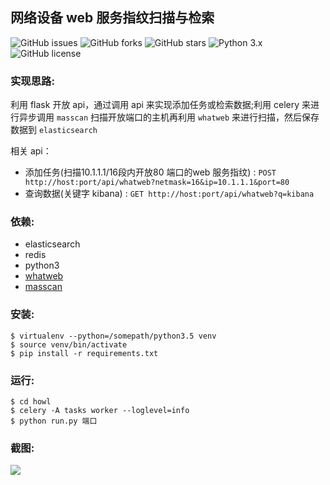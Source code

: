 ## 网络设备 web 服务指纹扫描与检索
![GitHub issues](https://img.shields.io/github/issues/0xbug/Howl.svg)
![GitHub forks](https://img.shields.io/github/forks/0xbug/Howl.svg)
![GitHub stars](https://img.shields.io/github/stars/0xbug/Howl.svg)
![Python 3.x](https://img.shields.io/badge/python-3.x-yellow.svg)
![GitHub license](https://img.shields.io/badge/license-GPLv3-blue.svg)
### 实现思路:

利用 flask 开放 api，通过调用 api 来实现添加任务或检索数据;利用 celery 来进行异步调用 `masscan` 扫描开放端口的主机再利用 `whatweb` 来进行扫描，然后保存数据到 `elasticsearch`

相关 api：

- 添加任务(扫描10.1.1.1/16段内开放80 端口的web 服务指纹) : 
`POST
 http://host:port/api/whatweb?netmask=16&ip=10.1.1.1&port=80` 
- 查询数据(关键字 kibana) : 
`GET http://host:port/api/whatweb?q=kibana`

### 依赖:

- elasticsearch
- redis
- python3
- [whatweb](https://github.com/urbanadventurer/WhatWeb)
- [masscan](https://github.com/robertdavidgraham/masscan)

### 安装:
```
$ virtualenv --python=/somepath/python3.5 venv
$ source venv/bin/activate
$ pip install -r requirements.txt
```
### 运行:

```
$ cd howl
$ celery -A tasks worker --loglevel=info
$ python run.py 端口
```

### 截图:

![](http://obfxuk8r6.bkt.clouddn.com/howl_demo.png)